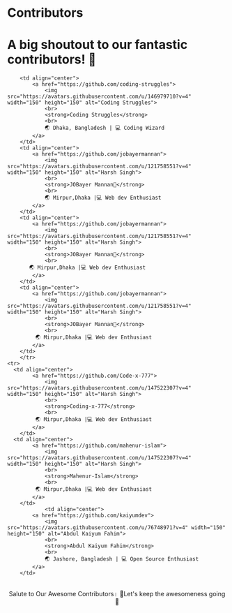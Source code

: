 # Contributors

# A big shoutout to our fantastic contributors! 🎉

<!-- contributor heros table  -->
<div>
<table>
    
        <td align="center">
            <a href="https://github.com/coding-struggles">
                <img src="https://avatars.githubusercontent.com/u/146979710?v=4" width="150" height="150" alt="Coding Struggles">
                <br>
                <strong>Coding Struggles</strong>
                <br>
                🌏 Dhaka, Bangladesh | 💻 Coding Wizard
            </a>
        </td>
        <td align="center">
            <a href="https://github.com/jobayermannan">
                <img src="https://avatars.githubusercontent.com/u/121758551?v=4" width="150" height="150" alt="Harsh Singh">
                <br>
                <strong>JOBayer Mannan🦅</strong>
                <br>
                🌏 Mirpur,Dhaka |💻 Web dev Enthusiast
            </a>
        </td>
        <td align="center">
            <a href="https://github.com/jobayermannan">
                <img src="https://avatars.githubusercontent.com/u/121758551?v=4" width="150" height="150" alt="Harsh Singh">
                <br>
                <strong>JOBayer Mannan🦅</strong>
                <br>
           🌏 Mirpur,Dhaka |💻 Web dev Enthusiast
            </a>
        </td>
        <td align="center">
            <a href="https://github.com/jobayermannan">
                <img src="https://avatars.githubusercontent.com/u/121758551?v=4" width="150" height="150" alt="Harsh Singh">
                <br>
                <strong>JOBayer Mannan🦅</strong>
                <br>
             🌏 Mirpur,Dhaka |💻 Web dev Enthusiast
            </a>
        </td>
        </tr>  
    <tr>
      <td align="center">
            <a href="https://github.com/Code-x-777">
                <img src="https://avatars.githubusercontent.com/u/147522307?v=4" width="150" height="150" alt="Harsh Singh">
                <br>
                <strong>Coding-x-777</strong>
                <br>
             🌏 Mirpur,Dhaka |💻 Web dev Enthusiast
            </a>
        </td>
      <td align="center">
            <a href="https://github.com/mahenur-islam">
                <img src="https://avatars.githubusercontent.com/u/147522307?v=4" width="150" height="150" alt="Harsh Singh">
                <br>
                <strong>Mahenur-Islam</strong>
                <br>
             🌏 Mirpur,Dhaka |💻 Web dev Enthusiast
            </a>
        </td>
                <td align="center">
            <a href="https://github.com/kaiyumdev">
                <img src="https://avatars.githubusercontent.com/u/76748971?v=4" width="150" height="150" alt="Abdul Kaiyum Fahim">
                <br>
                <strong>Abdul Kaiyum Fahim</strong>
                <br>
                🌏 Jashore, Bangladesh | 💻 Open Source Enthusiast
            </a>
        </td>
</td>
    
   
    
</table>
</div>
<!-- End of Contributor heros  Table -->
<p align="center">
    Salute to Our Awesome Contributors।
🦅Let's keep the awesomeness going 🦄
</p>






